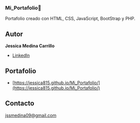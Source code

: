 ### Mi_Portafolio📝
Portafolio creado con HTML, CSS, JavaScript, BootStrap y PHP.

## Autor
**Jessica Medina Carrillo**

* [LinkedIn](https://www.www.linkedin.com/in/jessica-medina-carrillo)

## Portafolio
- [https://jessica815.github.io/Mi_Portafolio/](https://jessica815.github.io/Mi_Portafolio/)

## Contacto
jssmedina09@gmail.com

